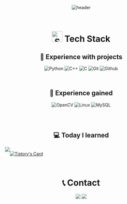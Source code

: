 <div align="center">


![header](https://capsule-render.vercel.app/api?type=waving&height=300&color=gradient&text=subin111's%20Repo&reversal=false&textBg=false&fontAlign=50&animation=fadeIn)


<br>

# <img src="./Stack_Overflow_icon.svg" alt="SVG 이미지" width="35" height="35"/> Tech Stack

## 🙂 Experience with projects
![Python](https://img.shields.io/badge/Python-ECD53F?style=for-the-badge&logo=Python&logoColor=black) ![C++](https://img.shields.io/badge/C++-00599C?style=for-the-badge&logo=Cplusplus) ![C](https://img.shields.io/badge/C-033963?style=for-the-badge&logo=C) ![Git](https://img.shields.io/badge/git-F05032?style=for-the-badge&logo=git&logoColor=white) ![Github](https://img.shields.io/badge/github-181717?style=for-the-badge&logo=github)

<br>

## 🤔 Experience gained 
![OpenCV](https://img.shields.io/badge/opencv-5C3EE8?style=for-the-badge&logo=OpenCV) ![Linux](https://img.shields.io/badge/linux-FCC624?style=for-the-badge&logo=Linux&logoColor=black)  ![MySQL](https://img.shields.io/badge/mysql-4479A1?style=for-the-badge&logo=MySQL&logoColor=white) 

<br><br>


## 💻 Today I learned

<div style="display:flex; flex-direction:row;">
    <a href="https://littlebinsuishere.tistory.com/">
        <img src="https://img.shields.io/badge/Tistory-000000?style=for-the-badge&logo=Tistory&logoColor=white"> 
    </a>  

[![Tistory's Card](https://github-readme-tistory-card.vercel.app/api?name=littlebinsuishere&postId=default&theme=tistory)](https://github.com/loosie/github-readme-tistory-card)



</div>


<br>

# 📞 Contact
<a href="mailto:superbinfolder@gmail.com?"><img src="https://img.shields.io/badge/gmail-%23DD0031.svg?&style=for-the-badge&logo=gmail&logoColor=white"/></a>
<a href="mailto:jessica_sb@naver.com?"><img src="https://img.shields.io/badge/NAVER-03C75A?style=for-the-badge&logo=NAVER&logoColor=FFFFFF"/></a>



</div>
